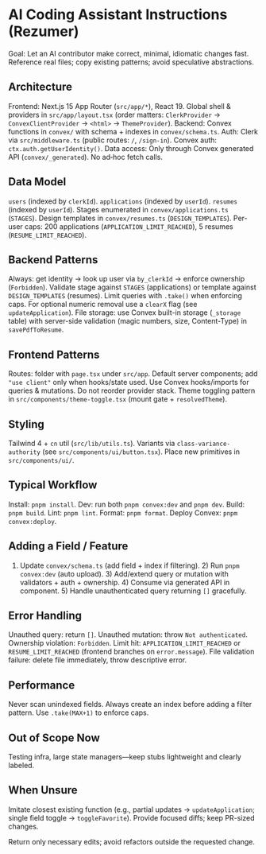 # AI Coding Assistant Instructions (Rezumer)

Goal: Let an AI contributor make correct, minimal, idiomatic changes fast. Reference real files; copy existing patterns; avoid speculative abstractions.

## Architecture

Frontend: Next.js 15 App Router (`src/app/*`), React 19. Global shell & providers in `src/app/layout.tsx` (order matters: `ClerkProvider` → `ConvexClientProvider` → `<html>` → `ThemeProvider`).
Backend: Convex functions in `convex/` with schema + indexes in `convex/schema.ts`.
Auth: Clerk via `src/middleware.ts` (public routes: `/`, `/sign-in`). Convex auth: `ctx.auth.getUserIdentity()`.
Data access: Only through Convex generated API (`convex/_generated`). No ad‑hoc fetch calls.

## Data Model

`users` (indexed by `clerkId`). `applications` (indexed by `userId`). `resumes` (indexed by `userId`). Stages enumerated in `convex/applications.ts` (`STAGES`). Design templates in `convex/resumes.ts` (`DESIGN_TEMPLATES`). Per-user caps: 200 applications (`APPLICATION_LIMIT_REACHED`), 5 resumes (`RESUME_LIMIT_REACHED`).

## Backend Patterns

Always: get identity → look up user via `by_clerkId` → enforce ownership (`Forbidden`). Validate stage against `STAGES` (applications) or template against `DESIGN_TEMPLATES` (resumes). Limit queries with `.take()` when enforcing caps. For optional numeric removal use a `clearX` flag (see `updateApplication`). File storage: use Convex built-in storage (`_storage` table) with server-side validation (magic numbers, size, Content-Type) in `savePdfToResume`.

## Frontend Patterns

Routes: folder with `page.tsx` under `src/app`. Default server components; add `"use client"` only when hooks/state used. Use Convex hooks/imports for queries & mutations. Do not reorder provider stack. Theme toggling pattern in `src/components/theme-toggle.tsx` (mount gate + `resolvedTheme`).

## Styling

Tailwind 4 + `cn` util (`src/lib/utils.ts`). Variants via `class-variance-authority` (see `src/components/ui/button.tsx`). Place new primitives in `src/components/ui/`.

## Typical Workflow

Install: `pnpm install`. Dev: run both `pnpm convex:dev` and `pnpm dev`. Build: `pnpm build`. Lint: `pnpm lint`. Format: `pnpm format`. Deploy Convex: `pnpm convex:deploy`.

## Adding a Field / Feature

1. Update `convex/schema.ts` (add field + index if filtering). 2) Run `pnpm convex:dev` (auto upload). 3) Add/extend query or mutation with validators + auth + ownership. 4) Consume via generated API in component. 5) Handle unauthenticated query returning `[]` gracefully.

## Error Handling

Unauthed query: return `[]`. Unauthed mutation: throw `Not authenticated`. Ownership violation: `Forbidden`. Limit hit: `APPLICATION_LIMIT_REACHED` or `RESUME_LIMIT_REACHED` (frontend branches on `error.message`). File validation failure: delete file immediately, throw descriptive error.

## Performance

Never scan unindexed fields. Always create an index before adding a filter pattern. Use `.take(MAX+1)` to enforce caps.

## Out of Scope Now

Testing infra, large state managers—keep stubs lightweight and clearly labeled.

## When Unsure

Imitate closest existing function (e.g., partial updates → `updateApplication`; single field toggle → `toggleFavorite`). Provide focused diffs; keep PR-sized changes.

Return only necessary edits; avoid refactors outside the requested change.
